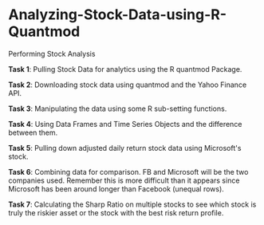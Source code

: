 # Analyzing-Stock-Data-using-R-Quantmod
Performing Stock Analysis

<b>Task 1</b>: Pulling Stock Data for analytics using the R quantmod Package.

<b>Task 2</b>: Downloading stock data using quantmod and the Yahoo Finance API.

<b>Task 3</b>: Manipulating the data using some R sub-setting functions.

<b>Task 4</b>: Using Data Frames and Time Series Objects and the difference between them.

<b>Task 5</b>: Pulling down adjusted daily return stock data using Microsoft's stock.

<b>Task 6</b>: Combining data for comparison. FB and Microsoft will be the two companies used. Remember this is more difficult than it appears since Microsoft has been around longer than Facebook (unequal rows).

<b>Task 7</b>: Calculating the Sharp Ratio on multiple stocks to see which stock is truly the riskier asset or the stock with the best risk return profile.
